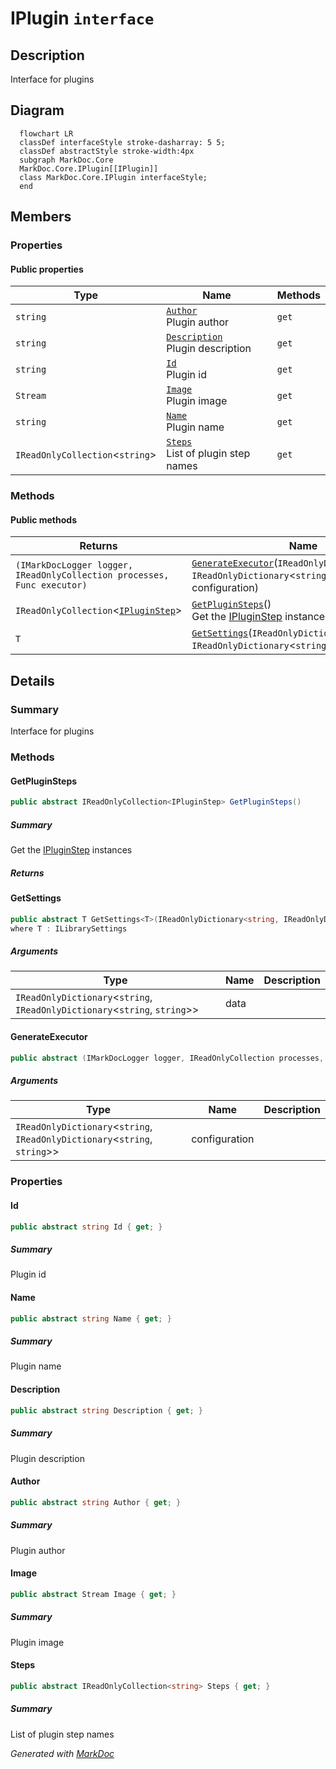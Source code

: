 # IPlugin `interface`

## Description
Interface for plugins

## Diagram
```mermaid
  flowchart LR
  classDef interfaceStyle stroke-dasharray: 5 5;
  classDef abstractStyle stroke-width:4px
  subgraph MarkDoc.Core
  MarkDoc.Core.IPlugin[[IPlugin]]
  class MarkDoc.Core.IPlugin interfaceStyle;
  end
```

## Members
### Properties
#### Public  properties
| Type | Name | Methods |
| --- | --- | --- |
| `string` | [`Author`](#author)<br>Plugin author | `get` |
| `string` | [`Description`](#description)<br>Plugin description | `get` |
| `string` | [`Id`](#id)<br>Plugin id | `get` |
| `Stream` | [`Image`](#image)<br>Plugin image | `get` |
| `string` | [`Name`](#name)<br>Plugin name | `get` |
| `IReadOnlyCollection`&lt;`string`&gt; | [`Steps`](#steps)<br>List of plugin step names | `get` |

### Methods
#### Public  methods
| Returns | Name |
| --- | --- |
| `(IMarkDocLogger logger, IReadOnlyCollection processes, Func executor)` | [`GenerateExecutor`](#generateexecutor)(`IReadOnlyDictionary`&lt;`string`, `IReadOnlyDictionary`&lt;`string`, `string`&gt;&gt; configuration) |
| `IReadOnlyCollection`&lt;[`IPluginStep`](./IPluginStep.md)&gt; | [`GetPluginSteps`](#getpluginsteps)()<br>Get the [IPluginStep](./IPluginStep.md) instances |
| `T` | [`GetSettings`](#getsettings)(`IReadOnlyDictionary`&lt;`string`, `IReadOnlyDictionary`&lt;`string`, `string`&gt;&gt; data) |

## Details
### Summary
Interface for plugins

### Methods
#### GetPluginSteps
```csharp
public abstract IReadOnlyCollection<IPluginStep> GetPluginSteps()
```
##### Summary
Get the [IPluginStep](./IPluginStep.md) instances

##### Returns


#### GetSettings
```csharp
public abstract T GetSettings<T>(IReadOnlyDictionary<string, IReadOnlyDictionary<string, string>> data)
where T : ILibrarySettings
```
##### Arguments
| Type | Name | Description |
| --- | --- | --- |
| `IReadOnlyDictionary`&lt;`string`, `IReadOnlyDictionary`&lt;`string`, `string`&gt;&gt; | data |   |

#### GenerateExecutor
```csharp
public abstract (IMarkDocLogger logger, IReadOnlyCollection processes, Func executor) GenerateExecutor(IReadOnlyDictionary<string, IReadOnlyDictionary<string, string>> configuration)
```
##### Arguments
| Type | Name | Description |
| --- | --- | --- |
| `IReadOnlyDictionary`&lt;`string`, `IReadOnlyDictionary`&lt;`string`, `string`&gt;&gt; | configuration |   |

### Properties
#### Id
```csharp
public abstract string Id { get; }
```
##### Summary
Plugin id

#### Name
```csharp
public abstract string Name { get; }
```
##### Summary
Plugin name

#### Description
```csharp
public abstract string Description { get; }
```
##### Summary
Plugin description

#### Author
```csharp
public abstract string Author { get; }
```
##### Summary
Plugin author

#### Image
```csharp
public abstract Stream Image { get; }
```
##### Summary
Plugin image

#### Steps
```csharp
public abstract IReadOnlyCollection<string> Steps { get; }
```
##### Summary
List of plugin step names

*Generated with* [*MarkDoc*](https://github.com/hailstorm75/MarkDoc.Core)
